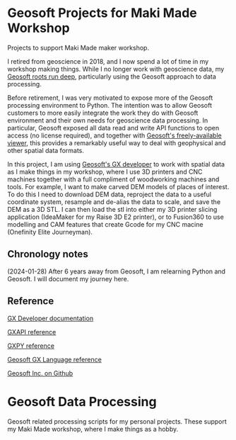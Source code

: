 # Geosoft Projects for Maki Made Workshop
Projects to support Maki Made maker workshop.

I retired from geoscience in 2018, and I now spend a lot of time in my workshop making things.  While I no longer work with 
geoscience data, my [Geosoft roots run deep](https://wiki.seg.org/wiki/Ian_MacLeod), 
particularly using the Geosoft approach to data processing.

Before retirement, I was very motivated to expose more of the Geosoft processing environment to Python. The intention was to allow 
Geosoft customers to more easily integrate the work they do with Geosoft environment and their own needs for geoscience data processing.
In particular, Geosoft exposed all data read and write API functions to open access (no license required), and together with
[Geosoft's freely-available viewer](https://www.seequent.com/products-solutions/geosoft-viewer/), this provides a remarkably useful
way to deal with geophysical and other spatial data formats.

In this project, I am using [Geosoft's GX developer](https://geosoftgxdev.atlassian.net/wiki/spaces/GD/pages/44367874/Python+in+GX+Developer)
to work with spatial data as I make things in my workshop, where I use 3D printers and 
CNC machines together with a full compliment of woodworking machines and tools.  For example, I want to make carved DEM models of places
of interest. To do this I need to download DEM data, reproject the data to a useful coordinate system, resample and de-alias the data to
scale, and save the DEM as a 3D STL.  I can then load the stl into either my 3D printer slicing application (IdeaMaker for my Raise 3D E2 
printer), or to Fusion360 to use modelling and CAM features that create Gcode for my CNC macine (Onefinity Elite Journeyman).

Chronology notes
----------------

(2024-01-28) After 6 years away from Geosoft, I am relearning Python and Geosoft. I will document my journey here.

## Reference

[GX Developer documentation](https://geosoftgxdev.atlassian.net/wiki/display/GD/Python+in+GX+Developer)

[GXAPI reference](https://geosoftinc.github.io/gxpy/9.5/python/geosoft.gxapi.classes.html)

[GXPY reference](https://geosoftinc.github.io/gxpy/9.5/python/geosoft.gxpy.html#gxpy)

[Geosoft GX Language reference](https://geosoftgxdev.atlassian.net/wiki/spaces/GXD93/pages/78020870/Geosoft+GX+Language)

[Geosoft Inc. on Github](https://github.com/GeosoftInc)
# Geosoft Data Processing
Geosoft related processing scripts for my personal projects.
These support my Maki Made workshop, where I make things
as a hobby.
